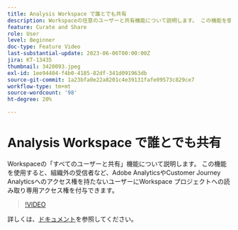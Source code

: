 ```yaml
---
title: Analysis Workspace で誰とでも共有
description: Workspaceの任意のユーザーと共有機能について説明します。 この機能を使用すると、組織外の受信者など、Adobe AnalyticsやCJAへのアクセス権を持たないユーザーにWorkspace プロジェクトへの読み取り専用アクセス権を付与できます。
feature: Curate and Share
role: User
level: Beginner
doc-type: Feature Video
last-substantial-update: 2023-06-06T00:00:00Z
jira: KT-13435
thumbnail: 3420093.jpeg
exl-id: 1ee94404-f4b0-4185-82df-341d091963db
source-git-commit: 1a23bfa0e22a8201c4e39131fafe09573c829ce7
workflow-type: tm+mt
source-wordcount: '98'
ht-degree: 20%

---
```


# Analysis Workspace で誰とでも共有

Workspaceの「すべてのユーザーと共有」機能について説明します。 この機能を使用すると、組織外の受信者など、Adobe AnalyticsやCustomer Journey Analyticsへのアクセス権を持たないユーザーにWorkspace プロジェクトへの読み取り専用アクセス権を付与できます。

>[!VIDEO](https://video.tv.adobe.com/v/3452450/?learn=on&captions=jpn)

詳しくは、[ドキュメント](https://experienceleague.adobe.com/docs/analytics/analyze/analysis-workspace/curate-share/share-projects.html?lang=ja#share-public-link)を参照してください。
